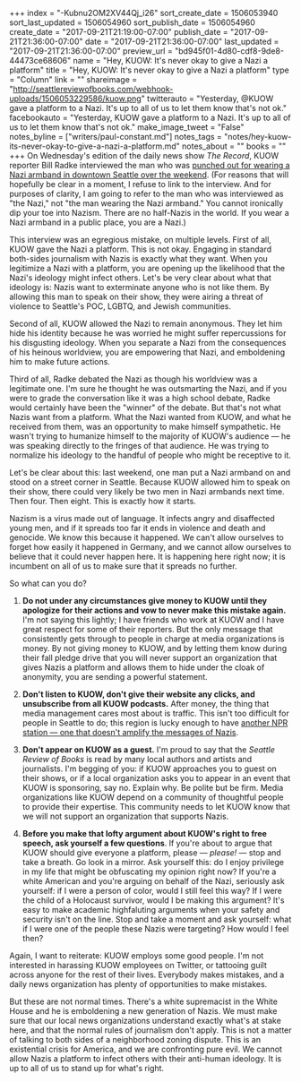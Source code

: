 +++
index = "-Kubnu2OM2XV44Qj_i26"
sort_create_date = 1506053940
sort_last_updated = 1506054960
sort_publish_date = 1506054960
create_date = "2017-09-21T21:19:00-07:00"
publish_date = "2017-09-21T21:36:00-07:00"
date = "2017-09-21T21:36:00-07:00"
last_updated = "2017-09-21T21:36:00-07:00"
preview_url = "bd945f01-4d80-cdf8-9de8-44473ce68606"
name = "Hey, KUOW: It's never okay to give a Nazi a platform"
title = "Hey, KUOW: It's never okay to give a Nazi a platform"
type = "Column"
link = ""
shareimage = "http://seattlereviewofbooks.com/webhook-uploads/1506053229586/kuow.png"
twitterauto = "Yesterday, @KUOW gave a platform to a Nazi. It's up to all of us to let them know that's not ok."
facebookauto = "Yesterday, KUOW gave a platform to a Nazi. It's up to all of us to let them know that's not ok."
make_image_tweet = "False"
notes_byline = ["writers/paul-constant.md"]
notes_tags = "notes/hey-kuow-its-never-okay-to-give-a-nazi-a-platform.md"
notes_about = ""
books = ""
+++
On Wednesday's edition of the daily news show *The Record*, KUOW reporter Bill Radke interviewed the man who was [punched out for wearing a Nazi armband in downtown Seattle over the weekend](https://www.buzzfeed.com/ryanhatesthis/antifascists-used-twitter-to-find-a-neo-nazi-walking-around?utm_term=.fbWDJR3JJ#.is5Ry5Byy). (For reasons that will hopefully be clear in a moment, I refuse to link to the interview. And for purposes of clarity, I am going to refer to the man who was interviewed as "the Nazi," not "the man wearing the Nazi armband." You cannot ironically dip your toe into Nazism. There are no half-Nazis in the world. If you wear a Nazi armband in a public place, you are a Nazi.) 

This interview was an egregious mistake, on multiple levels. First of all, KUOW gave the Nazi a platform. This is not okay. Engaging in standard both-sides journalism with Nazis is exactly what they want. When you legitimize a Nazi with a platform, you are opening up the likelihood that the Nazi's ideology might infect others. Let's be very clear about what that ideology is: Nazis want to exterminate anyone who is not like them. By allowing this man to speak on their show, they were airing a threat of violence to Seattle's POC, LGBTQ, and Jewish communities.

Second of all, KUOW allowed the Nazi to remain anonymous. They let him hide his identity because he was worried he might suffer repercussions for his disgusting ideology. When you separate a Nazi from the consequences of his heinous worldview, you are empowering that Nazi, and emboldening him to make future actions.

Third of all, Radke debated the Nazi as though his worldview was a legitimate one. I'm sure he thought he was outsmarting the Nazi, and if you were to grade the conversation like it was a high school debate, Radke would certainly have been the "winner" of the debate. But that's not what Nazis want from a platform. What the Nazi wanted from KUOW, and what he received from them, was an opportunity to make himself sympathetic. He wasn't trying to humanize himself to the majority of KUOW's audience — he was speaking directly to the fringes of that audience. He was trying to normalize his ideology to the handful of people who might be receptive to it.

Let's be clear about this: last weekend, one man put a Nazi armband on and stood on a street corner in Seattle. Because KUOW allowed him to speak on their show, there could very likely be two men in Nazi armbands next time. Then four. Then eight. This is exactly how it starts.

Nazism is a virus made out of language. It infects angry and disaffected young men, and if it spreads too far it ends in violence and death and genocide. We know this because it happened. We can't allow ourselves to forget how easily it happened in Germany, and we cannot allow ourselves to believe that it could never happen here. It is happening here right now; it is incumbent on all of us to make sure that it spreads no further.

So what can you do?

1. **Do not under any circumstances give money to KUOW until they apologize for their actions and vow to never make this mistake again.** I'm not saying this lightly; I have friends who work at KUOW and I have great respect for some of their reporters. But the only message that consistently gets through to people in charge at media organizations is money. By not giving money to KUOW, and by letting them know during their fall pledge drive that you will never support an organization that gives Nazis a platform and allows them to hide under the cloak of anonymity, you are sending a powerful statement.

2. **Don't listen to KUOW, don't give their website any clicks, and unsubscribe from all KUOW podcasts.** After money, the thing that media management cares most about is traffic. This isn't too difficult for people in Seattle to do; this region is lucky enough to have [another NPR station — one that doesn't amplify the messages of Nazis](http://knkx.org/).

3. **Don't appear on KUOW as a guest.** I'm proud to say that the *Seattle Review of Books* is read by many local authors and artists and journalists. I'm begging of you: if KUOW approaches you to guest on their shows, or if a local organization asks you to appear in an event that KUOW is sponsoring, say no. Explain why. Be polite but be firm. Media organizations like KUOW depend on a community of thoughtful people to provide their expertise. This community needs to let KUOW know that we will not support an organization that supports Nazis. 

4. **Before you make that lofty argument about KUOW's right to free speech, ask yourself a few questions**. If you're about to argue that KUOW should give everyone a platform, please — *please!* — stop and take a breath. Go look in a mirror. Ask yourself this: do I enjoy privilege in my life that might be obfuscating my opinion right now? If you're a white American and you're arguing on behalf of the Nazi, seriously ask yourself: if I were a person of color, would I still feel this way? If I were the child of a Holocaust survivor, would I be making this argument? It's easy to make academic highfaluting arguments when your safety and security isn't on the line. Stop and take a moment and ask yourself: what if I were one of the people these Nazis were targeting? How would I feel then?

Again, I want to reiterate: KUOW employs some good people. I'm not interested in harassing KUOW employees on Twitter, or tattooing guilt across anyone for the rest of their lives. Everybody makes mistakes, and a daily news organization has plenty of opportunities to make mistakes.

But these are not normal times. There's a white supremacist in the White House and he is emboldening a new generation of Nazis. We must make sure that our local news organizations understand exactly what's at stake here, and that the normal rules of journalism don't apply. This is not a matter of talking to both sides of a neighborhood zoning dispute. This is an existential crisis for America, and we are confronting pure evil. We cannot allow Nazis a platform to infect others with their anti-human ideology. It is up to all of us to stand up for what's right.
